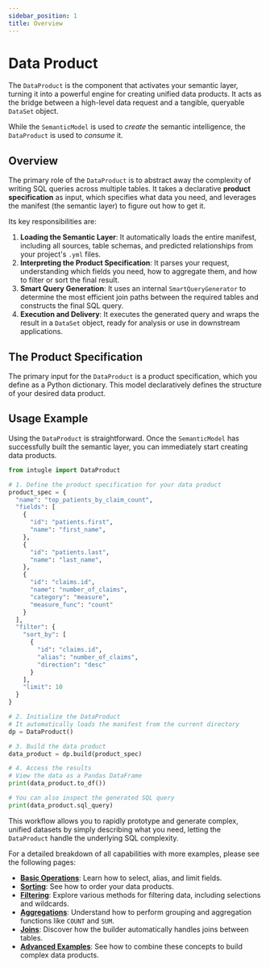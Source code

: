 ```yaml
---
sidebar_position: 1
title: Overview
---
```


# Data Product

The `DataProduct` is the component that activates your semantic layer, turning it into a powerful engine for creating unified data products. It acts as the bridge between a high-level data request and a tangible, queryable `DataSet` object.

While the `SemanticModel` is used to *create* the semantic intelligence, the `DataProduct` is used to *consume* it.

## Overview

The primary role of the `DataProduct` is to abstract away the complexity of writing SQL queries across multiple tables. It takes a declarative **product specification** as input, which specifies what data you need, and leverages the manifest (the semantic layer) to figure out how to get it.

Its key responsibilities are:

1.  **Loading the Semantic Layer**: It automatically loads the entire manifest, including all sources, table schemas, and predicted relationships from your project's `.yml` files.
2.  **Interpreting the Product Specification**: It parses your request, understanding which fields you need, how to aggregate them, and how to filter or sort the final result.
3.  **Smart Query Generation**: It uses an internal `SmartQueryGenerator` to determine the most efficient join paths between the required tables and constructs the final SQL query.
4.  **Execution and Delivery**: It executes the generated query and wraps the result in a `DataSet` object, ready for analysis or use in downstream applications.

## The Product Specification

The primary input for the `DataProduct` is a product specification, which you define as a Python dictionary. This model declaratively defines the structure of your desired data product.

## Usage Example

Using the `DataProduct` is straightforward. Once the `SemanticModel` has successfully built the semantic layer, you can immediately start creating data products.

```python
from intugle import DataProduct

# 1. Define the product specification for your data product
product_spec = {
  "name": "top_patients_by_claim_count",
  "fields": [
    {
      "id": "patients.first",
      "name": "first_name",
    },
    {
      "id": "patients.last",
      "name": "last_name",
    },
    {
      "id": "claims.id",
      "name": "number_of_claims",
      "category": "measure",
      "measure_func": "count"
    }
  ],
  "filter": {
    "sort_by": [
      {
        "id": "claims.id",
        "alias": "number_of_claims",
        "direction": "desc"
      }
    ],
    "limit": 10
  }
}

# 2. Initialize the DataProduct
# It automatically loads the manifest from the current directory
dp = DataProduct()

# 3. Build the data product
data_product = dp.build(product_spec)

# 4. Access the results
# View the data as a Pandas DataFrame
print(data_product.to_df())

# You can also inspect the generated SQL query
print(data_product.sql_query)
```

This workflow allows you to rapidly prototype and generate complex, unified datasets by simply describing what you need, letting the `DataProduct` handle the underlying SQL complexity.

For a detailed breakdown of all capabilities with more examples, please see the following pages:

*   **[Basic Operations](./basic-operations.md)**: Learn how to select, alias, and limit fields.
*   **[Sorting](./sorting.md)**: See how to order your data products.
*   **[Filtering](./filtering.md)**: Explore various methods for filtering data, including selections and wildcards.
*   **[Aggregations](./aggregations.md)**: Understand how to perform grouping and aggregation functions like `COUNT` and `SUM`.
*   **[Joins](./joins.md)**: Discover how the builder automatically handles joins between tables.
*   **[Advanced Examples](./advanced-examples.md)**: See how to combine these concepts to build complex data products.
